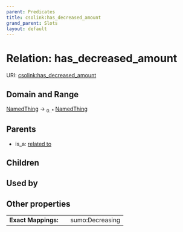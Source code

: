 ```yaml
---
parent: Predicates
title: csolink:has_decreased_amount
grand_parent: Slots
layout: default
---
```


# Relation: has_decreased_amount




URI: [csolink:has_decreased_amount](https://w3id.org/csolink/vocab/has_decreased_amount)

## Domain and Range

[NamedThing](NamedThing.md) ->  <sub>0..*</sub> [NamedThing](NamedThing.md)

## Parents

 *  is_a: [related to](related_to.md)

## Children


## Used by


## Other properties

|  |  |  |
| --- | --- | --- |
| **Exact Mappings:** | | sumo:Decreasing |

